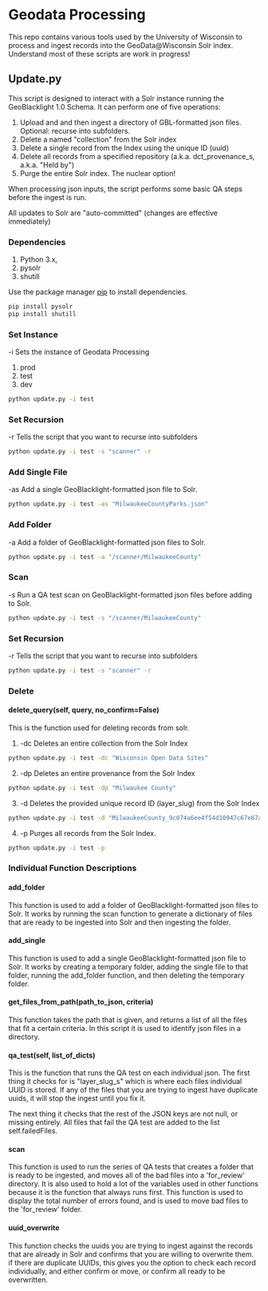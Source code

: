 # Geodata Processing

This repo contains various tools used by the University of Wisconsin to process and ingest records into the GeoData@Wisconsin Solr index.  
Understand most of these scripts are work in progress!

## Update.py

This script is designed to interact with a Solr instance running the GeoBlacklight 1.0 Schema.  It can perform one of five operations:
1. Upload and and then ingest a directory of GBL-formatted json files. Optional: recurse into subfolders.
2. Delete a named "collection" from the Solr index
3. Delete a single record from the Index using the unique ID (uuid)
4. Delete all records from a specified repository (a.k.a. dct_provenance_s, a.k.a. "Held by")
5. Purge the entire Solr index.  The nuclear option!

When processing json inputs, the script performs some basic QA steps before the ingest is run.

All updates to Solr are "auto-committed" (changes are effective immediately)

### Dependencies

1. Python 3.x, 
2. pysolr
3. shutill

Use the package manager [pip](https://pip.pypa.io/en/stable/) to install dependencies.

```bash
pip install pysolr
pip install shutill
```
### Set Instance

-i Sets the instance of Geodata Processing

1. prod
2. test
3. dev

```bash
python update.py -i test 
```

### Set Recursion

-r Tells the script that you want to recurse into subfolders

```bash
python update.py -i test -s "scanner" -r
```

### Add Single File

-as Add a single GeoBlacklight-formatted json file to Solr.
```bash
python update.py -i test -as "MilwaukeeCountyParks.json"
```

### Add Folder

-a Add a folder of GeoBlacklight-formatted json files to Solr.
```bash
python update.py -i test -a "/scanner/MilwaukeeCounty"
```
### Scan

-s Run a QA test scan on GeoBlacklight-formatted json files before adding to Solr.
```bash
python update.py -i test -s "/scanner/MilwaukeeCounty"
```

### Set Recursion

-r Tells the script that you want to recurse into subfolders

```bash
python update.py -i test -s "scanner" -r
```

### Delete

#### delete_query(self, query, no_confirm=False)
This is the function used for deleting records from solr.
1. -dc Deletes an entire collection from the Solr Index
```bash
python update.py -i test -dc "Wisconsin Open Data Sites"
```
2. -dp Deletes an entire provenance from the Solr Index
```bash
python update.py -i test -dp "Milwaukee County"
```
3. -d Deletes the provided unique record ID (layer_slug) from the Solr Index
```bash
python update.py -i test -d "MilwaukeeCounty_9c074a6ee4f54d10947c67e67a0b1cc9"
```
4. -p Purges all records from the Solr Index.
```bash
python update.py -i test -p 
```

### Individual Function Descriptions

#### add_folder 
This function is used to add a folder of GeoBlacklight-formatted json files to Solr. It works by running the scan function to generate a dictionary of files that are ready 
to be ingested into Solr and then ingesting the folder.

#### add_single 
This function is used to add a single GeoBlacklight-formatted json file to Solr. It works by creating a temporary folder, adding the single file to that folder, 
running the add_folder function, and then deleting the temporary folder.

#### get_files_from_path(path_to_json, criteria)
This function takes the path that is given, and returns a list of all the files that fit a certain criteria. In this script it is used to identify json files in a directory.

#### qa_test(self, list_of_dicts)
This is the function that runs the QA test on each individual json. The first thing it checks for is "layer_slug_s" which is where each files individual UUID is stored. If any 
of the files that you are trying to ingest have duplicate uuids, it will stop the ingest until you fix it.

The next thing it checks that the rest of the JSON keys are not null, or missing entirely. All files that fail the QA test are added to the list self.failedFiles.

#### scan
This function is used to run the series of QA tests that creates a folder that is ready to be ingested, and moves all of the bad files into a 'for_review' directory. It is also used 
to hold a lot of the variables used in other functions because it is the function that always runs first. This function is used to display the total number of errors found, and is used to
move bad files to the 'for_review' folder. 

#### uuid_overwrite
This function checks the uuids you are trying to ingest against the records that are already in Solr and confirms that you are willing to overwrite them. if there are duplicate UUIDs, this gives you the option to
check each record individually, and either confirm or move, or confirm all ready to be overwritten.





